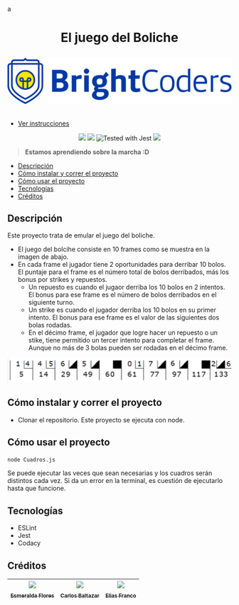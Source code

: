 a<h1 align="center">
    <p align="center">El juego del Boliche</p>
    <img src="img/logo.png" alt="Brigthcoders">
</p>
</h1>

- [Ver instrucciones](./instructions.md)

<p align="center">
    <img src="https://img.shields.io/badge/STATUS-EN%20DESAROLLO-green">
    <img src="https://img.shields.io/github/stars/camilafernanda?style=social">
    <img src="https://img.shields.io/badge/tested_with-jest-99424f.svg" alt="Tested with Jest">
    <a href="https://www.codacy.com/gh/BrightCoders-Institute/tmp-BCDIC22-RN-juego-boliche-js-team2/dashboard?utm_source=github.com&amp;utm_medium=referral&amp;utm_content=BrightCoders-Institute/tmp-BCDIC22-RN-juego-boliche-js-team2&amp;utm_campaign=Badge_Grade"><img src="https://app.codacy.com/project/badge/Grade/64e5eff9d59e4b3d8e67f58b87f5ccf0"/></a>
</p>

> **Estamos aprendiendo sobre la marcha :D**

- [Descripción](#descripción)
- [Cómo instalar y correr el proyecto](#cómo-instalar-y-correr-el-proyecto)
- [Cómo usar el proyecto](#cómo-usar-el-proyecto)
- [Tecnologías](#tecnologías)
- [Créditos](#créditos)

## Descripción
Este proyecto trata de emular el juego del boliche.

- El juego del bolcihe consiste en 10 frames como se muestra en la imagen de abajo.
- En cada frame el jugador tiene 2 oportunidades para derribar 10 bolos. El puntaje para el frame es el número total de bolos derribados, más los bonus por strikes y repuestos.
    - Un repuesto es cuando el jugaor derriba los 10 bolos en 2 intentos. El bonus para ese frame es el número de bolos derribados en el siguiente turno.
    - Un strike es cuando el jugador derriba los 10 bolos en su primer intento. El bonus para ese frame es el valor de las siguientes dos bolas rodadas.
    - En el décimo frame, el jugador que logre hacer un repuesto o un stike, tiene permitido un tercer intento para completar el frame. Aunque no más de 3 bolas pueden ser rodadas en el décimo frame.

![Juego-del-boliche](img/bowling.png)

## Cómo instalar y correr el proyecto
- Clonar el repositorio. Este proyecto se ejecuta con node.

## Cómo usar el proyecto
```bash
node Cuadros.js
```
Se puede ejecutar las veces que sean necesarias y los cuadros serán distintos cada vez. Si da un error en la terminal, es cuestión de ejecutarlo hasta que funcione.

## Tecnologías
- ESLint
- Jest
- Codacy

## Créditos
| [<img src="https://avatars.githubusercontent.com/u/116323123?v=4" width=115><br><sub>Esmeralda Flores</sub>](https://github.com/FloresEsme) |  [<img src="https://avatars.githubusercontent.com/u/72289396?v=4" width=115><br><sub>Carlos Baltazar</sub>](https://github.com/Zarlbarlt) |  [<img src="https://avatars.githubusercontent.com/u/61769763?v=4" width=115><br><sub>Elias Franco</sub>](https://github.com/EliasCode79) |
| :---: | :---: | :---: |